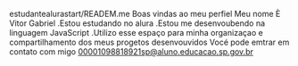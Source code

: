 estudantealurastart/READEM.me
Boas vindas ao meu perfiel
Meu nome È Vitor Gabriel
.Estou estudando no alura
.Estou me desenvoubendo na linguagem JavaScript
.Utilizo esse espaço para minha organizaçao e compartilhamento dos meus progetos desenvouvidos
Vocé pode emtrar em contato com migo
00001098818921sp@aluno.educacao.sp.gov.br
